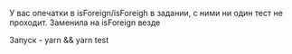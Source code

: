 У вас опечатки в isForeign/isForeigh в задании, с ними ни один тест не проходит. Заменила на isForeign везде

Запуск - yarn && yarn test
